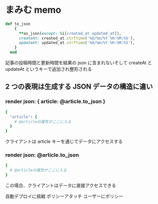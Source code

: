 # まみむ memo

```ruby
def to_json
    {
      **as_json(except: %i[created_at updated_at]),
      createAt: created_at.strftime('%d/%m/%Y %H:%M:%S'),
      updateAt: updated_at.strftime('%d/%m/%Y %H:%M:%S'),
    }
  end
```

記事の投稿時間と更新時間を結果の json に含まれないそして createAt と updateAt というキーで追加され整形される

## 2 つの表現は生成する JSON データの構造に違い

### render json: { article: @article.to_json }

```ruby
{
  "article": {
    # @articleの属性がここに入る
  }
}
```

クライアントは article キーを通じてデータにアクセスする

### render json: @article.to_json

```ruby
{
  # @articleの属性がここに入る
}
```

この場合、クライアントはデータに直接アクセスできる

自動デプロイに挑戦
ポリシーアタッチ
ユーザーにポリシー
